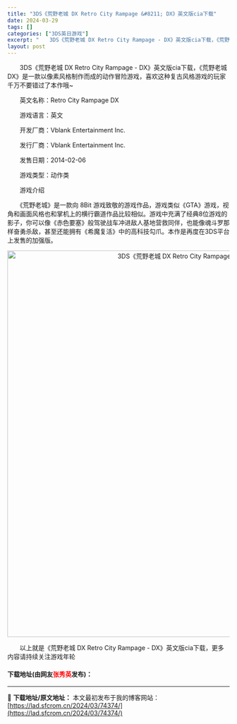 ```yaml
---
title: "3DS《荒野老城 DX Retro City Rampage &#8211; DX》英文版cia下载"
date: 2024-03-29
tags: []
categories: ["3DS英日游戏"]
excerpt: "　　3DS《荒野老城 DX Retro City Rampage - DX》英文版cia下载，《荒野老城 DX》是一款以像素风格制作而成的动作冒险游戏，喜欢这种复古风格游戏的玩家千万不要错过了本作哦~ 　　英文名称：Retro City Rampage DX 　　游戏语言：英文 　　开发厂商：Vbl&hellip;"
layout: post
---
```


 <p>　　3DS《荒野老城 DX Retro City Rampage - DX》英文版cia下载，《荒野老城 DX》是一款以像素风格制作而成的动作冒险游戏，喜欢这种复古风格游戏的玩家千万不要错过了本作哦~</p> <p>　　英文名称：Retro City Rampage DX</p> <p>　　游戏语言：英文</p> <p>　　开发厂商：Vblank Entertainment Inc.</p> <p>　　发行厂商：Vblank Entertainment Inc.</p> <p>　　发售日期：2014-02-06</p> <p>　　游戏类型：动作类</p> <p>　　游戏介绍</p> <p>　　《荒野老城》是一款向 8Bit 游戏致敬的游戏作品，游戏类似《GTA》游戏，视角和画面风格也和掌机上的横行霸道作品比较相似。游戏中充满了经典8位游戏的影子，你可以像《赤色要塞》般驾驶战车冲进敌人基地营救同伴，也能像魂斗罗那样奋勇杀敌，甚至还能拥有《希魔复活》中的高科技勾爪。本作是再度在3DS平台上发售的加强版。</p> <p align="center"><img align="" border="0" src="https://lad.sfcrom.cn/wp-content/uploads/2024/03/20240329_6606336f8948f.jpg" width="877" alt="3DS《荒野老城 DX Retro City Rampage - DX》英文版cia下载" /></p> <p>　　以上就是《荒野老城 DX Retro City Rampage - DX》英文版cia下载，更多内容请持续关注游戏年轮</p> <p><h4>下载地址(由网友<font color="red">张秀英</font>发布)：</h4></p> 

---
📖 **下载地址/原文地址：** 本文最初发布于我的博客网站：[https://lad.sfcrom.cn/2024/03/74374/](https://lad.sfcrom.cn/2024/03/74374/)
